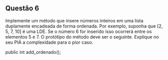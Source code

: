 ## Questão 6

Implemente um método que insere números inteiros em uma lista duplamente encadeada de forma ordenada. Por exemplo, suponha que [2, 5, 7, 10] é uma LDE. Se o número 6 for inserido isso ocorrerá entre os elementos 5 e 7. O protótipo do método deve ser o seguinte. Explique no seu PIÁ a complexidade para o pior caso. 

public int add_ordenado();
